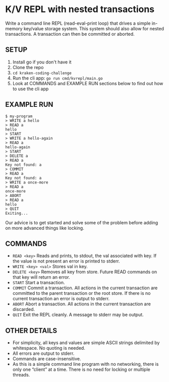 # K/V REPL with nested transactions

 Write a command line REPL (read-eval-print loop) that drives a simple in-memory key/value storage system. This system should also allow for nested transactions. A transaction can then be committed or aborted.

## SETUP
1. Install go if you don't have it
2. Clone the repo
3. `cd kraken-coding-challenge`
4. Run the cli app: `go run cmd/kvrepl/main.go`
5. Look at COMMANDS and EXAMPLE RUN sections below to find out how to use the cli app

## EXAMPLE RUN

```
$ my-program
> WRITE a hello
> READ a
hello
> START
> WRITE a hello-again
> READ a
hello-again
> START
> DELETE a
> READ a
Key not found: a
> COMMIT
> READ a
Key not found: a
> WRITE a once-more
> READ a
once-more
> ABORT
> READ a
hello
> QUIT
Exiting...
```

Our advice is to get started and solve some of the problem before adding on more advanced things like locking.

## COMMANDS

* `READ <key>` Reads and prints, to stdout, the val associated with key. If the value is not present an error is printed to stderr.
* `WRITE <key> <val>` Stores val in key.
* `DELETE <key>` Removes all key from store. Future READ commands on that key will return an error.
* `START` Start a transaction.
* `COMMIT` Commit a transaction. All actions in the current transaction are committed to the parent transaction or the root store. If there is no current transaction an error is output to stderr.
* `ABORT` Abort a transaction. All actions in the current transaction are discarded.
* `QUIT` Exit the REPL cleanly. A message to stderr may be output.

## OTHER DETAILS

- For simplicity, all keys and values are simple ASCII strings delimited by whitespace. No quoting is needed.
- All errors are output to stderr.
- Commands are case-insensitive.
- As this is a simple command line program with no networking, there is only one “client” at a time. There is no need for locking or multiple threads.
